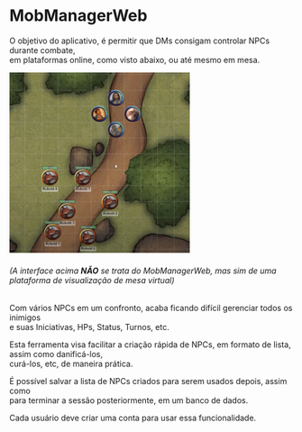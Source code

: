# MobManagerWeb

 O objetivo do aplicativo, é permitir que DMs consigam controlar NPCs durante combate,<br>em plataformas online, como visto abaixo, ou até mesmo em mesa. 


<p>
  <img src="https://github.com/GabrielCalhabeu/MobManagerWeb/blob/main/image.png" alt="exemplo" width=320 height=320>
</p>

###### _(A interface acima **NÃO** se trata do MobManagerWeb, mas sim de uma plataforma de visualização de mesa virtual)_

Com vários NPCs em um confronto, acaba ficando difícil gerenciar todos os inimigos<br>
e suas Iniciativas, HPs, Status, Turnos, etc.

Esta ferramenta visa facilitar a criação rápida de NPCs, em formato de lista, assim como danificá-los,<br>
curá-los, etc, de maneira prática.

É possível salvar a lista de NPCs criados para serem usados depois, assim como<br>
para terminar a sessão posteriormente, em um banco de dados.

Cada usuário deve criar uma conta para usar essa funcionalidade.
